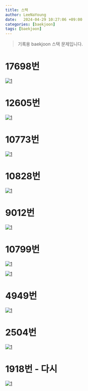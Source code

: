 ```yaml
---
title: 스택
author: LeeNaYoung
date:   2024-04-29 10:27:06 +09:00
categories: [baekjoon]
tags: [baekjoon]
---
```


> 기록용 baekjoon 스택 문제입니다.

# 17698번
<a  href="https://github.com/LeeNaYoung240/LeeNaYoung240.github.io/assets/107848521/bdef5589-75af-4d4e-b4f8-73f7afb31ac5"  class="popup img-link"><img  src="https://github.com/LeeNaYoung240/LeeNaYoung240.github.io/assets/107848521/bdef5589-75af-4d4e-b4f8-73f7afb31ac5"  alt="1"  loading="lazy"></a>  

# 12605번
<a  href="https://github.com/LeeNaYoung240/LeeNaYoung240.github.io/assets/107848521/c3be868a-75b5-473b-a8cc-d86fa48d3cbf"  class="popup img-link"><img  src="https://github.com/LeeNaYoung240/LeeNaYoung240.github.io/assets/107848521/c3be868a-75b5-473b-a8cc-d86fa48d3cbf"  alt="1"  loading="lazy"></a>  

# 10773번
<a  href="https://github.com/LeeNaYoung240/LeeNaYoung240.github.io/assets/107848521/8e218897-d12a-4058-aa03-88ca39126e37"  class="popup img-link"><img  src="https://github.com/LeeNaYoung240/LeeNaYoung240.github.io/assets/107848521/8e218897-d12a-4058-aa03-88ca39126e37"  alt="1"  loading="lazy"></a> 

# 10828번
<a  href="https://github.com/LeeNaYoung240/LeeNaYoung240.github.io/assets/107848521/977aec69-27b0-447c-acfb-2edc6ed20a91"  class="popup img-link"><img  src="https://github.com/LeeNaYoung240/LeeNaYoung240.github.io/assets/107848521/977aec69-27b0-447c-acfb-2edc6ed20a91"  alt="1"  loading="lazy"></a>  

# 9012번
<a  href="https://github.com/LeeNaYoung240/LeeNaYoung240.github.io/assets/107848521/59b4879c-28c5-4ad2-b73b-a85eacd046cf"  class="popup img-link"><img  src="https://github.com/LeeNaYoung240/LeeNaYoung240.github.io/assets/107848521/59b4879c-28c5-4ad2-b73b-a85eacd046cf"  alt="1"  loading="lazy"></a>  

# 10799번
<a  href="https://github.com/LeeNaYoung240/LeeNaYoung240.github.io/assets/107848521/abcff25e-e9d3-46ee-885f-3111010f1bc6"  class="popup img-link"><img  src="https://github.com/LeeNaYoung240/LeeNaYoung240.github.io/assets/107848521/abcff25e-e9d3-46ee-885f-3111010f1bc6"  alt="1"  loading="lazy"></a>  

<a  href="https://github.com/LeeNaYoung240/LeeNaYoung240.github.io/assets/107848521/e66fd40f-7848-4039-b450-81bb6934e73a"  class="popup img-link"><img  src="https://github.com/LeeNaYoung240/LeeNaYoung240.github.io/assets/107848521/e66fd40f-7848-4039-b450-81bb6934e73a"  alt="1"  loading="lazy"></a>  

# 4949번
<a  href="https://github.com/LeeNaYoung240/LeeNaYoung240.github.io/assets/107848521/4b01b42b-d4fa-4c9f-be17-0c73e2fc42c9"  class="popup img-link"><img  src="https://github.com/LeeNaYoung240/LeeNaYoung240.github.io/assets/107848521/4b01b42b-d4fa-4c9f-be17-0c73e2fc42c9"  alt="1"  loading="lazy"></a>  

# 2504번
<a  href="https://github.com/LeeNaYoung240/LeeNaYoung240.github.io/assets/107848521/02ef6a47-e5e3-4bff-89b2-0ecf9eef413e"  class="popup img-link"><img  src="https://github.com/LeeNaYoung240/LeeNaYoung240.github.io/assets/107848521/02ef6a47-e5e3-4bff-89b2-0ecf9eef413e"  alt="1"  loading="lazy"></a>  

# 1918번 - 다시
<a  href="https://github.com/LeeNaYoung240/LeeNaYoung240.github.io/assets/107848521/a1788316-2111-4b53-baab-02732097a907"  class="popup img-link"><img  src="https://github.com/LeeNaYoung240/LeeNaYoung240.github.io/assets/107848521/a1788316-2111-4b53-baab-02732097a907"  alt="1"  loading="lazy"></a>  